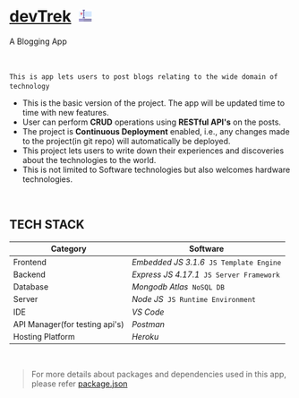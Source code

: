 # [devTrek](http://devtrek.herokuapp.com) &nbsp;<img src="frontend/assets/graphics/logos/favicon1.png" width="23px" height="23px">

A Blogging App

<br>

`This is app lets users to post blogs relating to the wide domain of technology`

* This is the basic version of the project. The app will be updated time to time with new features.
* User can perform **CRUD** operations using **RESTful API's** on the posts.
* The project is **Continuous Deployment** enabled, i.e., any changes made to the project(in git repo) will automatically be deployed.
* This project lets users to write down their experiences and discoveries about the technologies to the world.
* This is not limited to Software technologies but also welcomes hardware technologies.

<br>

## TECH STACK

| Category | Software |
| -------- | -------- |
| Frontend | *Embedded JS 3.1.6* &nbsp;`JS Template Engine` |
| Backend | *Express JS 4.17.1* &nbsp;`JS Server Framework` |
| Database | *Mongodb Atlas* &nbsp;`NoSQL DB` |
| Server | *Node JS* &nbsp;`JS Runtime Environment` |
| IDE | *VS Code* |
| API Manager(for testing api's) | *Postman* |
| Hosting Platform | *Heroku* |

<br>

> For more details about packages and dependencies used in this app, please refer [package.json](package.json)
